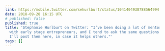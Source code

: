 ```yaml
---
link: https://mobile.twitter.com/sehurlburt/status/1041404938788564994
date: 2018-09-28 16:15 UTC
# published: false
published: true
title: 'Stephanie Hurlburt on Twitter: "I’ve been doing a lot of mentoring sessions
  with early stage entrepreneurs, and I tend to ask the same questions every time.
  I’ll post them here, in case it helps others."'
tags: []
---
```



